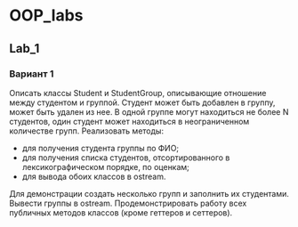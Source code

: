 # OOP_labs
## Lab_1
### Вариант 1
Описать классы Student и StudentGroup, описывающие отношение между студентом и группой. Студент может быть добавлен в группу, может быть удален из нее. В одной группе могут находиться не более N студентов, один студент может находиться в неограниченном количестве групп.
Реализовать методы:
- для получения студента группы по ФИО;
- для получения списка студентов, отсортированного в лексикографическом порядке, по оценкам;
- для вывода обоих классов в ostream.

Для демонстрации создать несколько групп и заполнить их студентами. Вывести группы в ostream. Продемонстрировать работу всех публичных методов классов (кроме геттеров и сеттеров).

